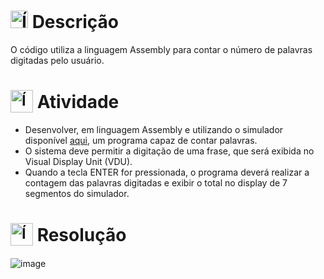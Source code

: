 # <img src="https://github.com/user-attachments/assets/caabfdf0-0f9e-44a3-8200-c6579fe87887" alt="Ícone de descrição" width="28"> Descrição
O código utiliza a linguagem Assembly para contar o número de palavras digitadas pelo usuário.

# <sub><img src="https://img.icons8.com/?size=100&id=gVK745a4Vaur&format=png&color=000000" alt="Ícone do Assembly" width="36"></sub> Atividade
- Desenvolver, em linguagem Assembly e utilizando o simulador disponível [aqui](https://exuanbo.xyz/assembler-simulator/), um programa capaz de contar palavras. 
- O sistema deve permitir a digitação de uma frase, que será exibida no Visual Display Unit (VDU). 
- Quando a tecla ENTER for pressionada, o programa deverá realizar a contagem das palavras digitadas e exibir o total no display de 7 segmentos do simulador.

# <sub><img src="https://img.icons8.com/?size=100&id=fdUN1PqqqIvS&format=png&color=000000" alt="Ícone de smulador" width="36"></sub> Resolução
![image](https://github.com/user-attachments/assets/ed35ce30-8d11-4b4f-b846-cf3eb05d11c9)
